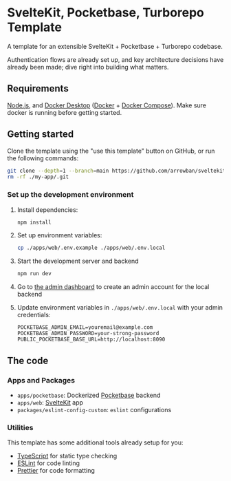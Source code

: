 # SvelteKit, Pocketbase, Turborepo Template

A template for an extensible SvelteKit + Pocketbase + Turborepo codebase.

Authentication flows are already set up, and key architecture decisions have already been made; dive right into building what matters.

## Requirements

[Node.js](https://nodejs.org), and [Docker Desktop](https://www.docker.com/products/docker-desktop) ([Docker](https://www.docker.com) + [Docker Compose](https://docs.docker.com/compose)). Make sure docker is running before getting started.

## Getting started

Clone the template using the "use this template" button on GitHub, or run the following commands:

```sh
git clone --depth=1 --branch=main https://github.com/arrowban/sveltekit-pocketbase-turborepo-template.git my-app
rm -rf ./my-app/.git
```

### Set up the development environment

1.  Install dependencies:

    ```sh
    npm install
    ```

2.  Set up environment variables:

    ```sh
    cp ./apps/web/.env.example ./apps/web/.env.local
    ```

3.  Start the development server and backend

    ```sh
    npm run dev
    ```

4.  Go to [the admin dashboard](http://localhost:8090/_) to create an admin account for the local backend
5.  Update environment variables in `./apps/web/.env.local` with your admin credentials:

    ```
    POCKETBASE_ADMIN_EMAIL=youremail@example.com
    POCKETBASE_ADMIN_PASSWORD=your-strong-password
    PUBLIC_POCKETBASE_BASE_URL=http://localhost:8090
    ```

## The code

### Apps and Packages

- `apps/pocketbase`: Dockerized [Pocketbase](https://pocketbase.io) backend
- `apps/web`: [SvelteKit](https://kit.svelte.dev) app
- `packages/eslint-config-custom`: `eslint` configurations

### Utilities

This template has some additional tools already setup for you:

- [TypeScript](https://www.typescriptlang.org) for static type checking
- [ESLint](https://eslint.org) for code linting
- [Prettier](https://prettier.io) for code formatting
